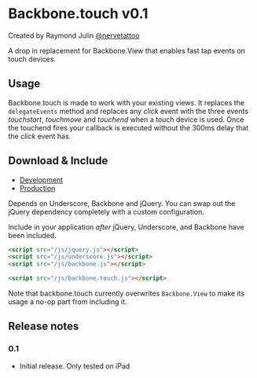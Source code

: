 Backbone.touch v0.1
=============================

Created by Raymond Julin [@nervetattoo](http://twitter.com/nervetattoo)

A drop in replacement for Backbone.View that enables fast tap events
on touch devices.

## Usage ##

Backbone.touch is made to work with your existing views.
It replaces the `delegateEvents` method and replaces any *click* event
with the three events *touchstart*, *touchmove* and *touchend* when a touch
device is used. Once the touchend fires your callback is executed without the
300ms delay that the *click* event has.

## Download & Include ##

* [Development](https://raw.github.com/nervetatoo/backbone.touch/blob/master/backbone.touch.js)
* [Production](https://raw.github.com/nervetatoo/backbone.touch/blob/master/dist/backbone.touch.min.js)

Depends on Underscore, Backbone and jQuery.  You can swap out the 
jQuery dependency completely with a custom configuration.

Include in your application *after* jQuery, Underscore, and Backbone have been
included.

``` html
<script src="/js/jquery.js"></script>
<script src="/js/underscore.js"></script>
<script src="/js/backbone.js"></script>

<script src="/js/backbone.touch.js"></script>
```

Note that backbone.touch currently overwrites `Backbone.View` to make its usage
a no-op part from including it.

## Release notes ##

### 0.1 ###

* Initial release. Only tested on iPad
